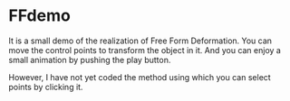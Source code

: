 # FFdemo

It is a small demo of the realization of Free Form Deformation.
You can move the control points to transform the object in it.
And you can enjoy a small animation by pushing the play button.

However, I have not yet coded the method using which you can select points by clicking it.
